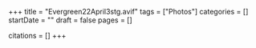 +++
title = "Evergreen22April3stg.avif"
tags = ["Photos"]
categories = []
startDate = ""
draft = false
pages = []

citations = []
+++
